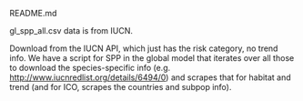 README.md

gl_spp_all.csv data is from IUCN. 

Download from the IUCN API, which just has the risk category, no trend info. We have a script for SPP in the global model that iterates over all those to download the species-specific info (e.g. http://www.iucnredlist.org/details/6494/0) and scrapes that for habitat and trend (and for ICO, scrapes the countries and subpop info).
